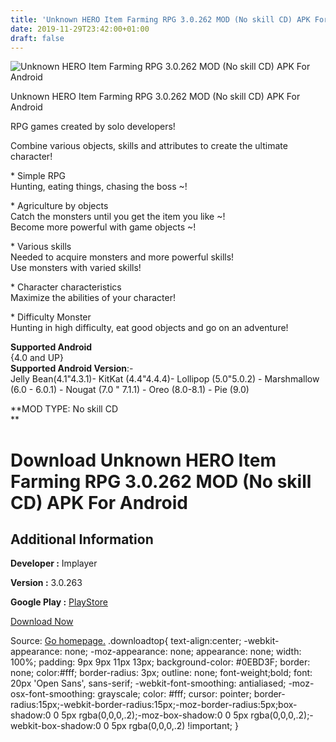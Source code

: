 ```yaml
---
title: 'Unknown HERO Item Farming RPG 3.0.262 MOD (No skill CD) APK For Android'
date: 2019-11-29T23:42:00+01:00
draft: false
---
```


![Unknown HERO Item Farming RPG 3.0.262 MOD (No skill CD) APK For Android](https://i0.wp.com/apkhome.net/wp-content/uploads/2019/11/Unknown-HERO-Item-Farming-RPG-3.0.262-MOD-No-skill-CD.png "Unknown HERO Item Farming RPG 3.0.262 MOD (No skill CD) APK For Android")

  

Unknown HERO Item Farming RPG 3.0.262 MOD (No skill CD) APK For Android

RPG games created by solo developers!

Combine various objects, skills and attributes to create the ultimate character!

\* Simple RPG  
Hunting, eating things, chasing the boss ~!

\* Agriculture by objects  
Catch the monsters until you get the item you like ~!  
Become more powerful with game objects ~!

\* Various skills  
Needed to acquire monsters and more powerful skills!  
Use monsters with varied skills!

\* Character characteristics  
Maximize the abilities of your character!

\* Difficulty Monster  
Hunting in high difficulty, eat good objects and go on an adventure!

**Supported Android**  
{4.0 and UP}  
**Supported Android Version**:-  
Jelly Bean(4.1"4.3.1)- KitKat (4.4"4.4.4)- Lollipop (5.0"5.0.2) - Marshmallow (6.0 - 6.0.1) - Nougat (7.0 " 7.1.1) - Oreo (8.0-8.1) - Pie (9.0)

**MOD TYPE: No skill CD  
**

Download Unknown HERO Item Farming RPG 3.0.262 MOD (No skill CD) APK For Android
================================================================================

Additional Information
----------------------

**Developer :** Implayer

**Version :** 3.0.263

**Google Play :** [PlayStore](https://play.google.com/store/apps/details?id=com.a985sw.unknownhero)

  

[Download Now](https://store4app.co/post/unknown-hero-item-farming-rpg-3-0-262-mod-no-skill-cd-apk-for-android_1575056456)

  
Source: [Go homepage.](https://store4app.co/post/unknown-hero-item-farming-rpg-3-0-262-mod-no-skill-cd-apk-for-android_1575056456) .downloadtop{ text-align:center; -webkit-appearance: none; -moz-appearance: none; appearance: none; width: 100%; padding: 9px 9px 11px 13px; background-color: #0EBD3F; border: none; color:#fff; border-radius: 3px; outline: none; font-weight;bold; font: 20px 'Open Sans', sans-serif; -webkit-font-smoothing: antialiased; -moz-osx-font-smoothing: grayscale; color: #fff; cursor: pointer; border-radius:15px;-webkit-border-radius:15px;-moz-border-radius:5px;box-shadow:0 0 5px rgba(0,0,0,.2);-moz-box-shadow:0 0 5px rgba(0,0,0,.2);-webkit-box-shadow:0 0 5px rgba(0,0,0,.2) !important; }